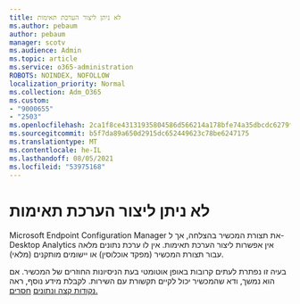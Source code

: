 ```yaml
---
title: לא ניתן ליצור הערכת תאימות
ms.author: pebaum
author: pebaum
manager: scotv
ms.audience: Admin
ms.topic: article
ms.service: o365-administration
ROBOTS: NOINDEX, NOFOLLOW
localization_priority: Normal
ms.collection: Adm_O365
ms.custom:
- "9000655"
- "2503"
ms.openlocfilehash: 2ca1f8ce43131935804586d566214a178bfe74a35dbcdc6279f92375192bd392
ms.sourcegitcommit: b5f7da89a650d2915dc652449623c78be6247175
ms.translationtype: MT
ms.contentlocale: he-IL
ms.lasthandoff: 08/05/2021
ms.locfileid: "53975168"
---
```

# <a name="cant-create-a-compatibility-assessment"></a>לא ניתן ליצור הערכת תאימות

Microsoft Endpoint Configuration Manager את תצורת המכשיר בהצלחה, אך ל- Desktop Analytics אין אפשרות ליצור הערכת תאימות. אין לו ערכת נתונים מלאה עבור תצורת המכשיר (מפקד אוכלוסין) או יישומים מותקנים (מלאי).

בעיה זו נפתרת לעתים קרובות באופן אוטומטי בעת הניסיונות החוזרים של המכשיר. אם הוא נמשך, ודא שהמכשיר יכול לקיים תקשורת עם השירות. לקבלת מידע נוסף, ראה [נקודות קצה ונתונים](https://docs.microsoft.com/configmgr/desktop-analytics/enable-data-sharing#endpoints) [חסרים.](https://docs.microsoft.com/configmgr/desktop-analytics/monitor-connection-health#missing-data)
